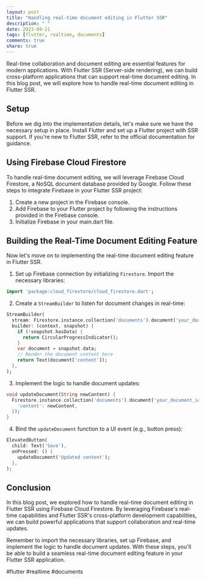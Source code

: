 ```yaml
---
layout: post
title: "Handling real-time document editing in Flutter SSR"
description: " "
date: 2023-09-21
tags: [flutter, realtime, documents]
comments: true
share: true
---
```


Real-time collaboration and document editing are essential features for modern applications. With Flutter SSR (Server-side rendering), we can build cross-platform applications that can support real-time document editing. In this blog post, we will explore how to handle real-time document editing in Flutter SSR.

## Setup

Before we dig into the implementation details, let's make sure we have the necessary setup in place. Install Flutter and set up a Flutter project with SSR support. If you're new to Flutter SSR, refer to the official documentation for guidance.

## Using Firebase Cloud Firestore

To handle real-time document editing, we will leverage Firebase Cloud Firestore, a NoSQL document database provided by Google. Follow these steps to integrate Firebase in your Flutter SSR project:

1. Create a new project in the Firebase console.
2. Add Firebase to your Flutter project by following the instructions provided in the Firebase console.
3. Initialize Firebase in your main.dart file.

## Building the Real-Time Document Editing Feature

Now let's move on to implementing the real-time document editing feature in Flutter SSR.

1. Set up Firebase connection by initializing `Firestore`. Import the necessary libraries:

```dart
import 'package:cloud_firestore/cloud_firestore.dart';
```

2. Create a `StreamBuilder` to listen for document changes in real-time:

```dart
StreamBuilder(
  stream: Firestore.instance.collection('documents').document('your_document_id').snapshots(),
  builder: (context, snapshot) {
    if (!snapshot.hasData) {
      return CircularProgressIndicator();
    }
    var document = snapshot.data;
    // Render the document content here
    return Text(document['content']);
  },
);
```

3. Implement the logic to handle document updates:

```dart
void updateDocument(String newContent) {
  Firestore.instance.collection('documents').document('your_document_id').updateData({
    'content': newContent,
  });
}
```

4. Bind the `updateDocument` function to a UI event (e.g., button press):

```dart
ElevatedButton(
  child: Text('Save'),
  onPressed: () {
    updateDocument('Updated content');
  },
);
```

## Conclusion

In this blog post, we explored how to handle real-time document editing in Flutter SSR using Firebase Cloud Firestore. By leveraging Firebase's real-time capabilities and Flutter SSR's cross-platform development capabilities, we can build powerful applications that support collaboration and real-time updates.

Remember to import the necessary libraries, set up Firebase, and implement the logic to handle document updates. With these steps, you'll be able to build a seamless real-time document editing feature in your Flutter SSR application.

#flutter #realtime #documents